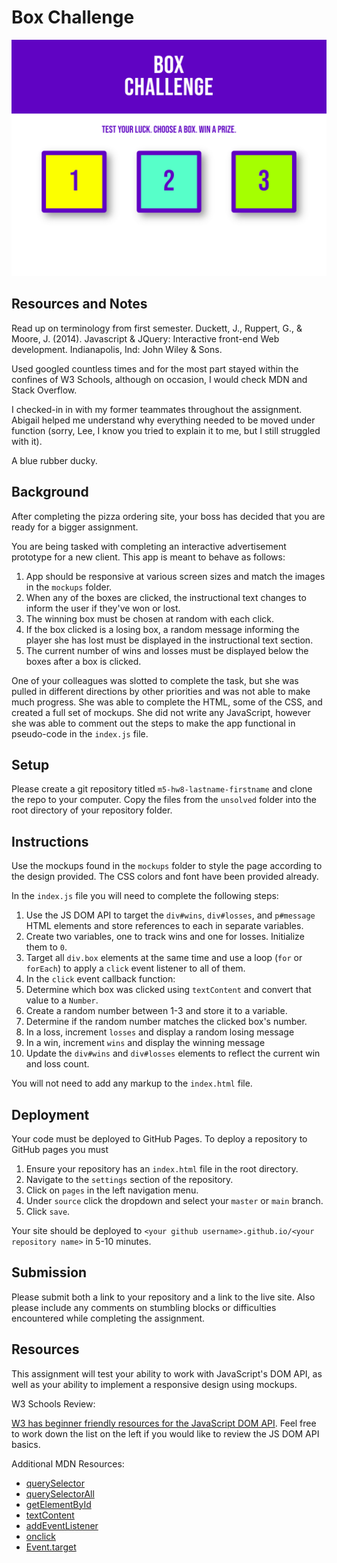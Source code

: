 # Box Challenge

![laptop mockup of the box challenge assignment](./mockups/laptop-1024x768.png)

## Resources and Notes

Read up on terminology from first semester. Duckett, J., Ruppert, G., & Moore, J. (2014). Javascript & JQuery: Interactive front-end Web development. Indianapolis, Ind: John Wiley & Sons.

Used googled countless times and for the most part stayed within the confines of W3 Schools, although on occasion, I would check MDN and Stack Overflow.

I checked-in in with my former teammates throughout the assignment. Abigail helped me understand why everything needed to be moved under function (sorry, Lee, I know you tried to explain it to me, but I still struggled with it).

A blue rubber ducky.


## Background

After completing the pizza ordering site, your boss has decided that you are ready for a bigger assignment.

You are being tasked with completing an interactive advertisement prototype for a new client. This app is meant to behave as follows:

1. App should be responsive at various screen sizes and match the images in the `mockups` folder.
1. When any of the boxes are clicked, the instructional text changes to inform the user if they've won or lost.
1. The winning box must be chosen at random with each click.
1. If the box clicked is a losing box, a random message informing the player she has lost must be displayed in the instructional text section.
1. The current number of wins and losses must be displayed below the boxes after a box is clicked.

One of your colleagues was slotted to complete the task, but she was pulled in different directions by other priorities and was not able to make much progress. She was able to complete the HTML, some of the CSS, and created a full set of mockups. She did not write any JavaScript, however she was able to comment out the steps to make the app functional in pseudo-code in the `index.js` file.

## Setup

Please create a git repository titled `m5-hw8-lastname-firstname` and clone the repo to your computer. Copy the files from the `unsolved` folder into the root directory of your repository folder.

## Instructions

Use the mockups found in the `mockups` folder to style the page according to the design provided. The CSS colors and font have been provided already.

In the `index.js` file you will need to complete the following steps:

1. Use the JS DOM API to target the `div#wins`, `div#losses`, and `p#message` HTML elements and store references to each in separate variables.
1. Create two variables, one to track wins and one for losses. Initialize them to `0`.
1. Target all `div.box` elements at the same time and use a loop (`for` or `forEach`) to apply a `click` event listener to all of them.
1. In the `click` event callback function:
  1. Determine which box was clicked using `textContent` and convert that value to a `Number`.
  1. Create a random number between 1-3 and store it to a variable.
  1. Determine if the random number matches the clicked box's number.
  1. In a loss, increment `losses` and display a random losing message
  1. In a win, increment `wins` and display the winning message
  1. Update the `div#wins` and `div#losses` elements to reflect the current win and loss count.

You will not need to add any markup to the `index.html` file.

## Deployment

Your code must be deployed to GitHub Pages. To deploy a repository to GitHub pages you must

1. Ensure your repository has an `index.html` file in the root directory.
1. Navigate to the `settings` section of the repository.
1. Click on `pages` in the left navigation menu.
1. Under `source` click the dropdown and select your `master` or `main` branch.
1. Click `save`.

Your site should be deployed to `<your github username>.github.io/<your repository name>` in 5-10 minutes.

## Submission

Please submit both a link to your repository and a link to the live site. Also please include any comments on stumbling blocks or difficulties encountered while completing the assignment.

## Resources

This assignment will test your ability to work with JavaScript's DOM API, as well as your ability to implement a responsive design using mockups.

W3 Schools Review:

[W3 has beginner friendly resources for the JavaScript DOM API](https://www.w3schools.com/js/js_htmldom.asp). Feel free to work down the list on the left if you would like to review the JS DOM API basics.

Additional MDN Resources:

- [querySelector](https://developer.mozilla.org/en-US/docs/Web/API/Document/querySelector)
- [querySelectorAll](https://developer.mozilla.org/en-US/docs/Web/API/Document/querySelectorAll)
- [getElementById](https://developer.mozilla.org/en-US/docs/Web/API/Document/getElementById)
- [textContent](https://developer.mozilla.org/en-US/docs/Web/API/Node/textContent)
- [addEventListener](https://developer.mozilla.org/en-US/docs/Web/API/EventTarget/addEventListener)
- [onclick](https://developer.mozilla.org/en-US/docs/Web/API/GlobalEventHandlers/onclick)
- [Event.target](https://developer.mozilla.org/en-US/docs/Web/API/Event/target)